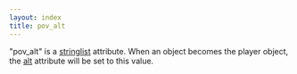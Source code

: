 ```yaml
---
layout: index
title: pov_alt
---
```


"pov\_alt" is a [stringlist](../types/stringlist.html) attribute. When an object becomes the player object, the [alt](alt.html) attribute will be set to this value.
